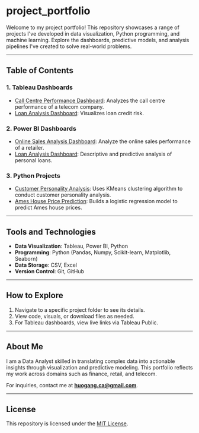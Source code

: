 # project_portfolio

Welcome to my project portfolio! This repository showcases a range of projects I've developed in data visualization, Python programming, and machine learning. Explore the dashboards, predictive models, and analysis pipelines I've created to solve real-world problems.

---

## Table of Contents

### 1. Tableau Dashboards
- [Call Centre Performance Dashboard](https://public.tableau.com/views/20241119_Call_Centre_PerformanceDashboard/D7ExecutiveDashboardwithMultiCustomDateRangeMeasures?:language=en-US&publish=yes&:sid=&:redirect=auth&:display_count=n&:origin=viz_share_link): Analyzes the call centre performance of a telecom company.
- [Loan Analysis Dashboard](https://public.tableau.com/views/2024_Loan_Credit_Risk_Analysis/NewLoanPredictionAnalysis?:language=en-US&publish=yes&:sid=&:redirect=auth&:display_count=n&:origin=viz_share_link): Visualizes loan credit risk.

### 2. Power BI Dashboards
- [Online Sales Analysis Dashboard](PowerBI/Sales_Analysis/README.md): Analyze the online sales performance of a retailer.
- [Loan Analysis Dashboard](PowerBI/Loan_Analysis/README.md): Descriptive and predictive analysis of personal loans.

### 3. Python Projects
- [Customer Personality Analysis](Python/Forest_Fire_Model/README.md): Uses KMeans clustering algorithm to conduct customer personality analysis.
- [Ames House Price Prediction](Python/Customer_Churn_Prediction/README.md): Builds a logistic regression model to predict Ames house prices.

---

## Tools and Technologies
- **Data Visualization**: Tableau, Power BI, Python
- **Programming**: Python (Pandas, Numpy, Scikit-learn, Matplotlib, Seaborn)
- **Data Storage**: CSV, Excel
- **Version Control**: Git, GitHub

---

## How to Explore
1. Navigate to a specific project folder to see its details.
2. View code, visuals, or download files as needed.
3. For Tableau dashboards, view live links via Tableau Public.

---

## About Me
I am a Data Analyst skilled in translating complex data into actionable insights through visualization and predictive modeling. This portfolio reflects my work across domains such as finance, retail, and telecom.

For inquiries, contact me at **[huogang.ca@gmail.com](mailto:huogang.ca@gmail.com)**.

---

## License
This repository is licensed under the [MIT License](LICENSE).
